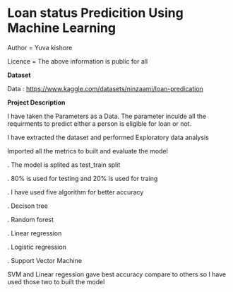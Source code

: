 # Loan status Predicition Using Machine Learning

Author = Yuva kishore

Licence = The above information is public for all

**Dataset** 

Data : https://www.kaggle.com/datasets/ninzaami/loan-predication

**Project Description**

I have taken the Parameters as a Data. The parameter inculde all the requirments to predict either a person is eligible for loan or not.

I have extracted the dataset and performed Exploratory data analysis

Imported all the metrics to built and evaluate the model

. The model is splited as test_train split

. 80% is used for testing and 20% is used for traing

. I have used five algorithm for better accuracy

. Decison tree

. Random forest

. Linear regression

. Logistic regression

. Support Vector Machine

SVM and Linear regession gave best accuracy compare to others so I have used those two to built the model
